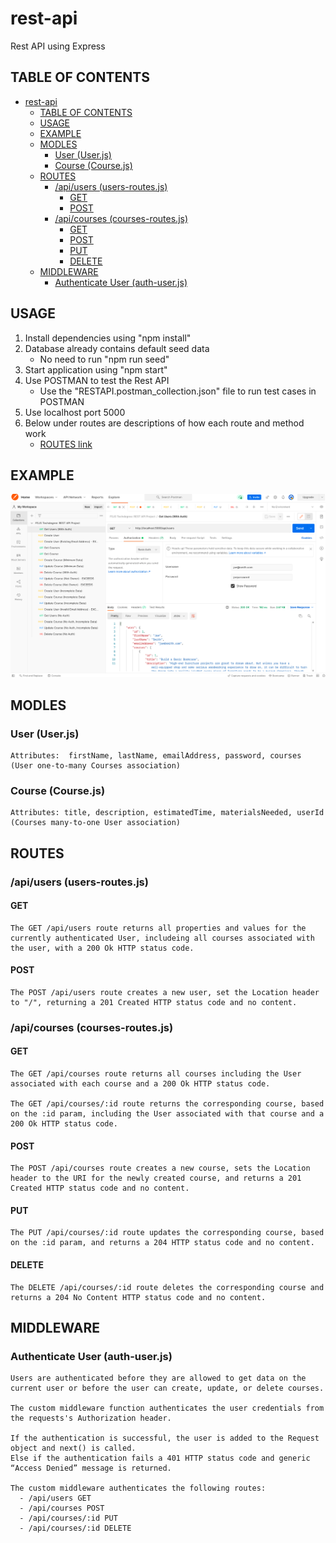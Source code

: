 # rest-api

Rest API using Express

## TABLE OF CONTENTS

- [rest-api](#rest-api)
  - [TABLE OF CONTENTS](#table-of-contents)
  - [USAGE](#usage)
  - [EXAMPLE](#example)
  - [MODLES](#modles)
    - [User (User.js)](#user-userjs)
    - [Course (Course.js)](#course-coursejs)
  - [ROUTES](#routes)
    - [/api/users (users-routes.js)](#apiusers-users-routesjs)
      - [GET](#get)
      - [POST](#post)
    - [/api/courses (courses-routes.js)](#apicourses-courses-routesjs)
      - [GET](#get-1)
      - [POST](#post-1)
      - [PUT](#put)
      - [DELETE](#delete)
  - [MIDDLEWARE](#middleware)
    - [Authenticate User (auth-user.js)](#authenticate-user-auth-userjs)

## USAGE

1. Install dependencies using "npm install"
2. Database already contains default seed data
   - No need to run "npm run seed"
3. Start application using "npm start"
4. Use POSTMAN to test the Rest API
   - Use the "RESTAPI.postman_collection.json" file to run test cases in POSTMAN
5. Use localhost port 5000
6. Below under routes are descriptions of how each route and method work
   - [ROUTES link](#routes)

## EXAMPLE

![example](ss1.png)

## MODLES

### User (User.js)

    Attributes:  firstName, lastName, emailAddress, password, courses (User one-to-many Courses association)

### Course (Course.js)

    Attributes: title, description, estimatedTime, materialsNeeded, userId (Courses many-to-one User association)

## ROUTES

### /api/users (users-routes.js)

#### GET

    The GET /api/users route returns all properties and values for the currently authenticated User, includeing all courses associated with the user, with a 200 Ok HTTP status code.

#### POST

    The POST /api/users route creates a new user, set the Location header to "/", returning a 201 Created HTTP status code and no content.

### /api/courses (courses-routes.js)

#### GET

    The GET /api/courses route returns all courses including the User associated with each course and a 200 Ok HTTP status code.

    The GET /api/courses/:id route returns the corresponding course, based on the :id param, including the User associated with that course and a 200 Ok HTTP status code.

#### POST

    The POST /api/courses route creates a new course, sets the Location header to the URI for the newly created course, and returns a 201 Created HTTP status code and no content.

#### PUT

    The PUT /api/courses/:id route updates the corresponding course, based on the :id param, and returns a 204 HTTP status code and no content.

#### DELETE

    The DELETE /api/courses/:id route deletes the corresponding course and returns a 204 No Content HTTP status code and no content.

## MIDDLEWARE

### Authenticate User (auth-user.js)

    Users are authenticated before they are allowed to get data on the current user or before the user can create, update, or delete courses.

    The custom middleware function authenticates the user credentials from the requests's Authorization header.

    If the authentication is successful, the user is added to the Request object and next() is called.
    Else if the authentication fails a 401 HTTP status code and generic “Access Denied” message is returned.

    The custom middleware authenticates the following routes:
      - /api/users GET
      - /api/courses POST
      - /api/courses/:id PUT
      - /api/courses/:id DELETE
